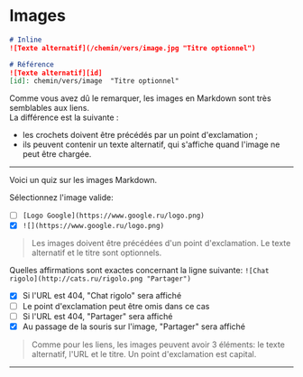 # Images

```markdown
# Inline
![Texte alternatif](/chemin/vers/image.jpg "Titre optionnel")

# Référence
![Texte alternatif][id]
[id]: chemin/vers/image  "Titre optionnel"
```
Comme vous avez dû le remarquer, les images en Markdown sont très semblables aux liens.  
La différence est la suivante :
* les crochets doivent être précédés par un point d'exclamation ;
* ils peuvent contenir un texte alternatif, qui s'affiche quand l'image ne peut être chargée.

---

Voici un quiz sur les images Markdown.

Sélectionnez l'image valide:
- [ ] `[Logo Google](https://www.google.ru/logo.png)`
- [x] `![](https://www.google.ru/logo.png)`

> Les images doivent être précédées d'un point d'exclamation.
Le texte alternatif et le titre sont optionnels.

Quelles affirmations sont exactes concernant la ligne suivante: ```![Chat rigolo](http://cats.ru/rigolo.png "Partager")```
- [x] Si l'URL est 404, "Chat rigolo" sera affiché
- [ ] Le point d'exclamation peut être omis dans ce cas
- [ ] Si l'URL est 404, "Partager" sera affiché
- [x] Au passage de la souris sur l'image, "Partager" sera affiché

> Comme pour les liens, les images peuvent avoir 3 éléments: le texte alternatif, l'URL et le titre. Un point d'exclamation est capital.

---
